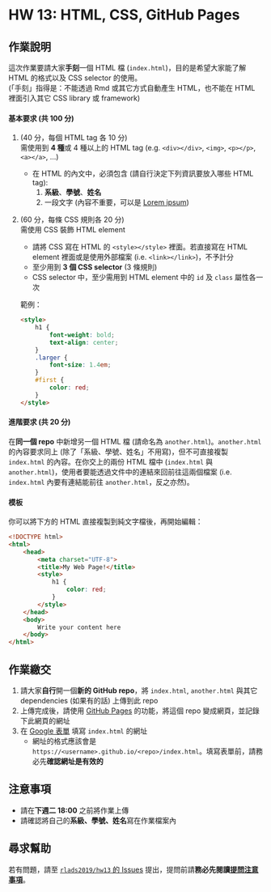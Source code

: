 # HW 13: HTML, CSS, GitHub Pages

## 作業說明

這次作業要請大家**手刻**一個 HTML 檔 (`index.html`)，目的是希望大家能了解 HTML 的格式以及 CSS selector 的使用。  
(「手刻」指得是：不能透過 Rmd 或其它方式自動產生 HTML，也不能在 HTML 裡面引入其它 CSS library 或 framework)

#### 基本要求 (共 100 分)

1. (40 分，每個 HTML tag 各 10 分)   
需使用到 **4 種**或 4 種以上的 HTML tag (e.g. `<div></div>`, `<img>`, `<p></p>`, `<a></a>`, ...)
    - 在 HTML 的內文中，必須包含 (請自行決定下列資訊要放入哪些 HTML tag):
        1. **系級**、**學號**、**姓名**
        1. 一段文字 (內容不重要，可以是 [Lorem ipsum](https://zh.wikipedia.org/wiki/Lorem_ipsum))
1. (60 分，每條 CSS 規則各 20 分)   
需使用 CSS 裝飾 HTML element
    - 請將 CSS 寫在 HTML 的 `<style></style>` 裡面。若直接寫在 HTML element 裡面或是使用外部檔案 (i.e. `<link></link>`)，不予計分
    - 至少用到 **3 個 CSS selector** (3 條規則)
    - CSS selector 中，至少需用到 HTML element 中的 `id` 及 `class` 屬性各一次

    範例：
    ```html
    <style>
        h1 {
            font-weight: bold;
            text-align: center;
        }
        .larger {
            font-size: 1.4em;
        }
        #first {
            color: red;
        }
    </style>
    ```

#### 進階要求 (共 20 分)

在**同一個 repo** 中新增另一個 HTML 檔 (請命名為 `another.html`)。`another.html` 的內容要求同上 (除了「系級、學號、姓名」不用寫)，但不可直接複製 `index.html` 的內容。在你交上的兩份 HTML 檔中 (`index.html` 與 `another.html`)，使用者要能透過文件中的連結來回前往這兩個檔案 (i.e. `index.html` 內要有連結能前往 `another.html`，反之亦然)。

#### 模板

你可以將下方的 HTML 直接複製到純文字檔後，再開始編輯：

```html
<!DOCTYPE html>
<html>
    <head>
        <meta charset="UTF-8">
        <title>My Web Page!</title>
        <style>
            h1 {
                color: red;
            }
        </style>
    </head>
    <body>
        Write your content here
    </body>
</html>
```


## 作業繳交

1. 請大家**自行**開一個**新的 GitHub repo**，將 `index.html`, `another.html` 與其它 dependencies (如果有的話) 上傳到此 repo
1. 上傳完成後，請使用 [GitHub Pages](https://pages.github.com) 的功能，將這個 repo 變成網頁，並記錄下此網頁的網址
1. 在 [Google 表單](https://forms.gle/hPBynTGeNbv97Zsn9) 填寫 `index.html` 的網址
    - 網址的格式應該會是 `https://<username>.github.io/<repo>/index.html`。填寫表單前，請務必先**確認網址是有效的**


## 注意事項

- 請在**下週二 18:00** 之前將作業上傳
- 請確認將自己的**系級、學號、姓名**寫在作業檔案內


## 尋求幫助

若有問題，請至 [`rlads2019/hw13` 的 Issues](https://github.com/rlads2019/hw13/issues) 提出，提問前請**務必先閱讀[提問注意事項](https://rlads2019.github.io/lab/#qa-guide)**。

